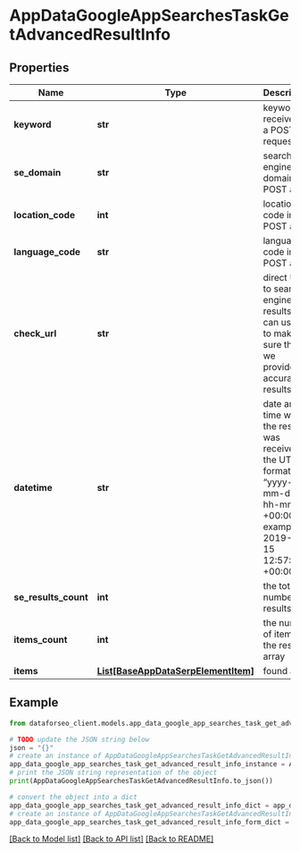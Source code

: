 # AppDataGoogleAppSearchesTaskGetAdvancedResultInfo


## Properties

Name | Type | Description | Notes
------------ | ------------- | ------------- | -------------
**keyword** | **str** | keyword received in a POST request | [optional] 
**se_domain** | **str** | search engine domain in a POST array | [optional] 
**location_code** | **int** | location code in a POST array | [optional] 
**language_code** | **str** | language code in a POST array | [optional] 
**check_url** | **str** | direct URL to search engine results you can use it to make sure that we provided accurate results | [optional] 
**datetime** | **str** | date and time when the result was received in the UTC format: “yyyy-mm-dd hh-mm-ss +00:00” example: 2019-11-15 12:57:46 +00:00 | [optional] 
**se_results_count** | **int** | the total number of results | [optional] 
**items_count** | **int** | the number of items in the results array | [optional] 
**items** | [**List[BaseAppDataSerpElementItem]**](BaseAppDataSerpElementItem.md) | found apps | [optional] 

## Example

```python
from dataforseo_client.models.app_data_google_app_searches_task_get_advanced_result_info import AppDataGoogleAppSearchesTaskGetAdvancedResultInfo

# TODO update the JSON string below
json = "{}"
# create an instance of AppDataGoogleAppSearchesTaskGetAdvancedResultInfo from a JSON string
app_data_google_app_searches_task_get_advanced_result_info_instance = AppDataGoogleAppSearchesTaskGetAdvancedResultInfo.from_json(json)
# print the JSON string representation of the object
print(AppDataGoogleAppSearchesTaskGetAdvancedResultInfo.to_json())

# convert the object into a dict
app_data_google_app_searches_task_get_advanced_result_info_dict = app_data_google_app_searches_task_get_advanced_result_info_instance.to_dict()
# create an instance of AppDataGoogleAppSearchesTaskGetAdvancedResultInfo from a dict
app_data_google_app_searches_task_get_advanced_result_info_form_dict = app_data_google_app_searches_task_get_advanced_result_info.from_dict(app_data_google_app_searches_task_get_advanced_result_info_dict)
```
[[Back to Model list]](../README.md#documentation-for-models) [[Back to API list]](../README.md#documentation-for-api-endpoints) [[Back to README]](../README.md)


